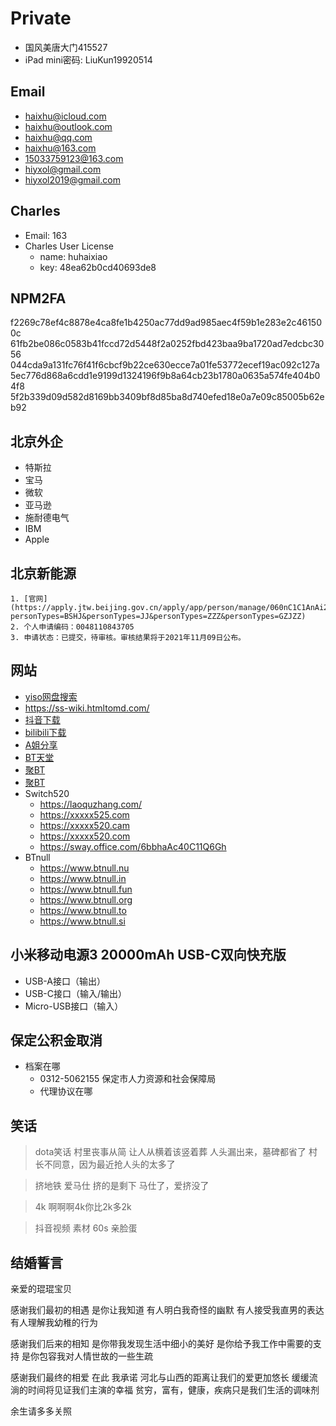 # Private

- 国风美唐大门415527
- iPad mini密码: LiuKun19920514

## Email

- haixhu@icloud.com
- haixhu@outlook.com
- haixhu@qq.com
- haixhu@163.com
- 15033759123@163.com
- hiyxol@gmail.com
- hiyxol2019@gmail.com

## Charles

- Email: 163
- Charles User License
    - name: huhaixiao
    - key: 48ea62b0cd40693de8

## NPM2FA
f2269c78ef4c8878e4ca8fe1b4250ac77dd9ad985aec4f59b1e283e2c461500c
61fb2be086c0583b41fccd72d5448f2a0252fbd423baa9ba1720ad7edcbc3056
044cda9a131fc76f41f6cbcf9b22ce630ecce7a01fe53772ecef19ac092c127a
5ec776d868a6cdd1e9199d1324196f9b8a64cb23b1780a0635a574fe404b04f8
5f2b339d09d582d8169bb3409bf8d85ba8d740efed18e0a7e09c85005b62eb92

## 北京外企

- 特斯拉
- 宝马
- 微软
- 亚马逊
- 施耐德电气
- IBM
- Apple

## 北京新能源
    1. [官网](https://apply.jtw.beijing.gov.cn/apply/app/person/manage/060nC1C1AnAi2e18ChP21h2CnA1PA611?personTypes=BSHJ&personTypes=JJ&personTypes=ZZZ&personTypes=GZJZZ)
    2. 个人申请编码：0048110843705
    3. 申请状态：已提交，待审核。审核结果将于2021年11月09日公布。

## 网站

- [yiso网盘搜索](https://yiso.fun/)
- https://ss-wiki.htmltomd.com/
- [抖音下载](https://ouotool.com/)
- [bilibili下载](https://bilibili.iiilab.com/)
- [A姐分享](https://www.ahhhhfs.com/)
- [BT天堂](https://xn--bt-yq5cy8rerbq21h.com)
- [聚BT](https://1jubt.xyz/)
- [聚BT](https://1jubt.top//)
- Switch520
  - https://laoquzhang.com/
  - https://xxxxx525.com
  - https://xxxxx520.cam
  - https://xxxxx520.com
  - https://sway.office.com/6bbhaAc40C11Q6Gh
- BTnull
  - https://www.btnull.nu
  - https://www.btnull.in
  - https://www.btnull.fun
  - https://www.btnull.org
  - https://www.btnull.to
  - https://www.btnull.si

## 小米移动电源3 20000mAh USB-C双向快充版

- USB-A接口（输出）
- USB-C接口（输入/输出）
- Micro-USB接口（输入）

## 保定公积金取消
- 档案在哪
    - 0312-5062155 保定市人力资源和社会保障局
    - 代理协议在哪

## 笑话

> dota笑话
> 村里丧事从简
> 让人从横着该竖着葬
> 人头漏出来，墓碑都省了
> 村长不同意，因为最近抢人头的太多了

> 挤地铁
> 爱马仕 挤的是剩下 马仕了，爱挤没了

> 4k
> 啊啊啊4k你比2k多2k

> 抖音视频 素材
> 60s 亲脸蛋

## 结婚誓言

亲爱的琨琨宝贝

感谢我们最初的相遇
是你让我知道
有人明白我奇怪的幽默
有人接受我直男的表达
有人理解我幼稚的行为

感谢我们后来的相知
是你带我发现生活中细小的美好
是你给予我工作中需要的支持
是你包容我对人情世故的一些生疏

感谢我们最终的相爱
在此 我承诺
河北与山西的距离让我们的爱更加悠长
缓缓流淌的时间将见证我们主演的幸福
贫穷，富有，健康，疾病只是我们生活的调味剂

余生请多多关照
